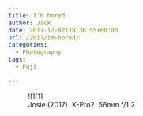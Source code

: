 ```yaml
---
title: I’m bored
author: Jack
date: 2017-12-02T18:36:55+00:00
url: /2017/im-bored/
categories:
  - Photography
tags:
  - Fuji

---
```

<figure class="wp-block-image">
    ![][1] <figcaption>Josie (2017). X-Pro2. 56mm f/1.2</figcaption> </figure>

 [1]: /img/2017/12/20171202_Josie-edit.jpg